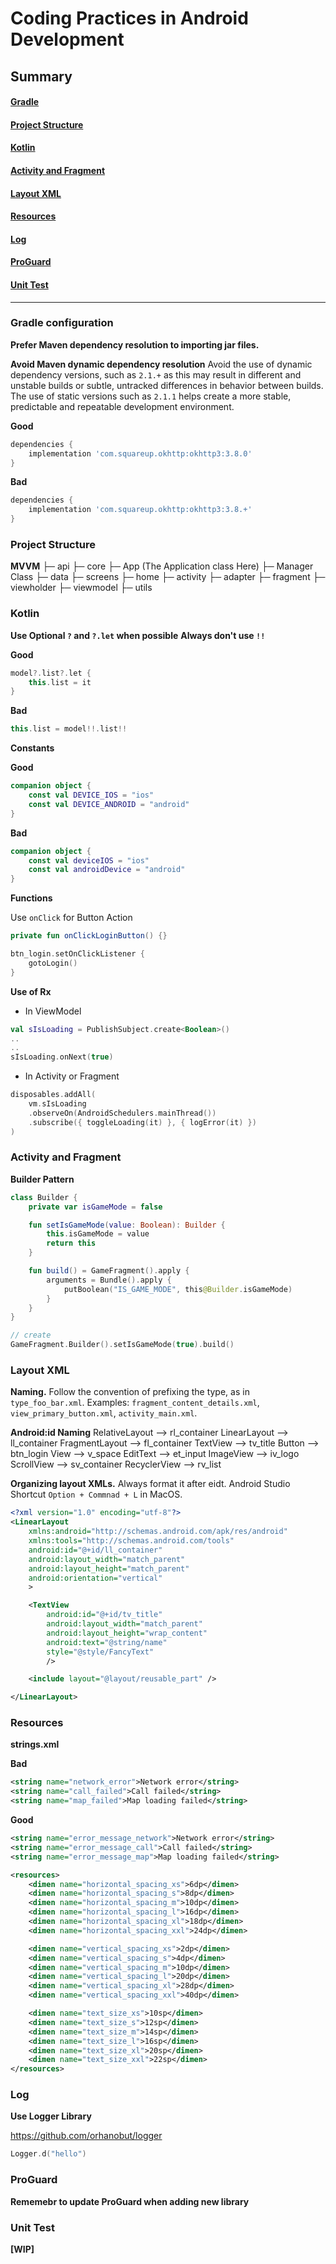 # Coding Practices in Android Development

## Summary

#### [Gradle](#gradle)
#### [Project Structure](#project-structure)
#### [Kotlin](#kotlin)
#### [Activity and Fragment](#activity-and-fragment)
#### [Layout XML](#layout-xml)
#### [Resources](#resources)
#### [Log](#log)
#### [ProGuard](#proguard)
#### [Unit Test](#unit-test)

----------

### Gradle configuration

**Prefer Maven dependency resolution to importing jar files.**

**Avoid Maven dynamic dependency resolution**
Avoid the use of dynamic dependency versions, such as `2.1.+` as this may result in different and unstable builds or subtle, untracked differences in behavior between builds. The use of static versions such as `2.1.1` helps create a more stable, predictable and repeatable development environment.

**Good**
```groovy
dependencies {
    implementation 'com.squareup.okhttp:okhttp3:3.8.0'
}
```

**Bad**
```groovy
dependencies {
    implementation 'com.squareup.okhttp:okhttp3:3.8.+'
}
```

### Project Structure

**MVVM**
├─ api
├─ core
	├─ App (The Application class Here)
	├─ Manager Class
├─ data
├─ screens
	├─ home
		├─ activity
		├─ adapter
		├─ fragment
		├─ viewholder
		├─ viewmodel
├─ utils

### Kotlin

**Use Optional `?` and `?.let` when possible**
**Always don't use `!!`**

**Good**
```kotlin
model?.list?.let {
	this.list = it
}
```

**Bad**
```kotlin
this.list = model!!.list!!
```

**Constants**

**Good**
```kotlin
companion object {
	const val DEVICE_IOS = "ios"
	const val DEVICE_ANDROID = "android"
}
```

**Bad**
```kotlin
companion object {
	const val deviceIOS = "ios"
	const val androidDevice = "android"
}
```

**Functions**

Use `onClick` for Button Action

```kotlin
private fun onClickLoginButton() {}

btn_login.setOnClickListener {
	gotoLogin()
}
```

**Use of Rx**

- In ViewModel
```kotlin
val sIsLoading = PublishSubject.create<Boolean>()
..
..
sIsLoading.onNext(true)
```

- In Activity or Fragment
```kotlin
disposables.addAll(
	vm.sIsLoading
	.observeOn(AndroidSchedulers.mainThread())
	.subscribe({ toggleLoading(it) }, { logError(it) })
)
```

### Activity and Fragment

**Builder Pattern**
```kotlin
class Builder {
	private var isGameMode = false

	fun setIsGameMode(value: Boolean): Builder {
		this.isGameMode = value
		return this
	}

	fun build() = GameFragment().apply {
		arguments = Bundle().apply {
			putBoolean("IS_GAME_MODE", this@Builder.isGameMode)
		}
	}
}

// create
GameFragment.Builder().setIsGameMode(true).build()
```

### Layout XML

**Naming.** 
Follow the convention of prefixing the type, as in `type_foo_bar.xml`. 
Examples: `fragment_content_details.xml`, `view_primary_button.xml`, `activity_main.xml`.

**Android:id Naming**
RelativeLayout --> rl_container
LinearLayout   --> ll_container
FragmentLayout --> fl_container
TextView 	   --> tv_title
Button 	       --> btn_login
View           --> v_space
EditText       --> et_input
ImageView      --> iv_logo
ScrollView     --> sv_container
RecyclerView   --> rv_list

**Organizing layout XMLs.**
Always format it after eidt. Android Studio Shortcut `Option + Commnad + L` in MacOS.


```xml
<?xml version="1.0" encoding="utf-8"?>
<LinearLayout
    xmlns:android="http://schemas.android.com/apk/res/android"
    xmlns:tools="http://schemas.android.com/tools"
    android:id="@+id/ll_container"
    android:layout_width="match_parent"
    android:layout_height="match_parent"
    android:orientation="vertical"
    >

    <TextView
        android:id="@+id/tv_title"
        android:layout_width="match_parent"
        android:layout_height="wrap_content"
        android:text="@string/name"
        style="@style/FancyText"
        />

    <include layout="@layout/reusable_part" />

</LinearLayout>
```

### Resources

**strings.xml**

**Bad**
```xml
<string name="network_error">Network error</string>
<string name="call_failed">Call failed</string>
<string name="map_failed">Map loading failed</string>
```

**Good**
```xml
<string name="error_message_network">Network error</string>
<string name="error_message_call">Call failed</string>
<string name="error_message_map">Map loading failed</string>
```

```xml
<resources>
    <dimen name="horizontal_spacing_xs">6dp</dimen>
    <dimen name="horizontal_spacing_s">8dp</dimen>
    <dimen name="horizontal_spacing_m">10dp</dimen>
    <dimen name="horizontal_spacing_l">16dp</dimen>
    <dimen name="horizontal_spacing_xl">18dp</dimen>
    <dimen name="horizontal_spacing_xxl">24dp</dimen>

    <dimen name="vertical_spacing_xs">2dp</dimen>
    <dimen name="vertical_spacing_s">4dp</dimen>
    <dimen name="vertical_spacing_m">10dp</dimen>
    <dimen name="vertical_spacing_l">20dp</dimen>
    <dimen name="vertical_spacing_xl">28dp</dimen>
    <dimen name="vertical_spacing_xxl">40dp</dimen>

    <dimen name="text_size_xs">10sp</dimen>
    <dimen name="text_size_s">12sp</dimen>
    <dimen name="text_size_m">14sp</dimen>
    <dimen name="text_size_l">16sp</dimen>
    <dimen name="text_size_xl">20sp</dimen>
    <dimen name="text_size_xxl">22sp</dimen>
</resources>
```

### Log

**Use Logger Library**

https://github.com/orhanobut/logger

```kotlin
Logger.d("hello")
```

### ProGuard

**Rememebr to update ProGuard when adding new library**


<a name="unit-test"></a>
### Unit Test

**[WIP]**
